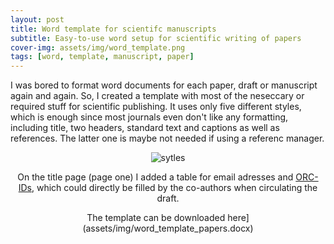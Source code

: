 ```yaml
---
layout: post
title: Word template for scientifc manuscripts
subtitle: Easy-to-use word setup for scientific writing of papers
cover-img: assets/img/word_template.png
tags: [word, template, manuscript, paper]
---
```


I was bored to format word documents for each paper, draft or manuscript again and again. So, I created a template with most of the neseccary or required stuff for scientific publishing.
It uses only five different styles, which is enough since most journals even don't like any formatting, including title, two headers, standard text and captions as well as references. The latter one is maybe not needed if using a referenc manager.

<center>
<img src="/images/assets/img/styles.png" alt="sytles">

On the title page (page one) I added a table for email adresses and [ORC-IDs](https://orcid.org/), which could directly be filled by the co-authors when circulating the draft.


The template can be downloaded here](assets/img/word_template_papers.docx)
